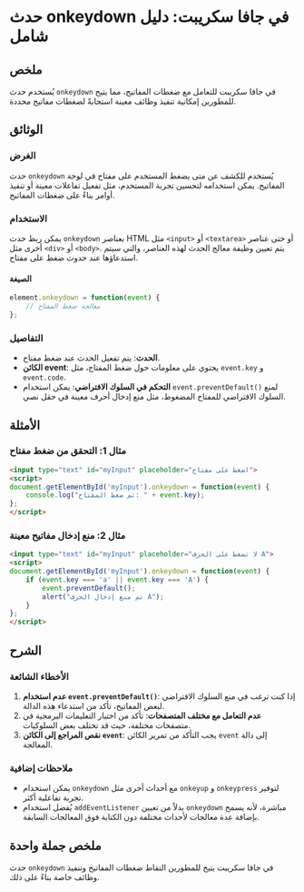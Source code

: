 <!--
Meta Description: # حدث onkeydown في جافا سكريبت: دليل شامل ## ملخص يُستخدم حدث `onkeydown` في جافا سكريبت للتعامل مع ضغطات المفاتيح، مما يتيح للمطورين إمكانية تنفيذ وظ...
Meta Keywords: event, onkeydown, على, مثل, ضغط
-->

# حدث onkeydown في جافا سكريبت: دليل شامل

## ملخص
يُستخدم حدث `onkeydown` في جافا سكريبت للتعامل مع ضغطات المفاتيح، مما يتيح للمطورين إمكانية تنفيذ وظائف معينة استجابةً لضغطات مفاتيح محددة.

## الوثائق
### الغرض
حدث `onkeydown` يُستخدم للكشف عن متى يضغط المستخدم على مفتاح في لوحة المفاتيح. يمكن استخدامه لتحسين تجربة المستخدم، مثل تفعيل تفاعلات معينة أو تنفيذ أوامر بناءً على ضغطات المفاتيح.

### الاستخدام
يمكن ربط حدث `onkeydown` بعناصر HTML مثل `<input>` أو `<textarea>` أو حتى عناصر أخرى مثل `<div>` أو `<body>`. يتم تعيين وظيفة معالج الحدث لهذه العناصر، والتي سيتم استدعاؤها عند حدوث ضغط على مفتاح.

#### الصيغة
```javascript
element.onkeydown = function(event) {
    // معالجة ضغط المفتاح
};
```

### التفاصيل
- **الحدث**: يتم تفعيل الحدث عند ضغط مفتاح.
- **الكائن event**: يحتوي على معلومات حول ضغط المفتاح، مثل `event.key` و `event.code`.
- **التحكم في السلوك الافتراضي**: يمكن استخدام `event.preventDefault()` لمنع السلوك الافتراضي للمفتاح المضغوط، مثل منع إدخال أحرف معينة في حقل نصي.

## الأمثلة
### مثال 1: التحقق من ضغط مفتاح
```html
<input type="text" id="myInput" placeholder="اضغط على مفتاح">
<script>
document.getElementById('myInput').onkeydown = function(event) {
    console.log("تم ضغط المفتاح: " + event.key);
};
</script>
```

### مثال 2: منع إدخال مفاتيح معينة
```html
<input type="text" id="myInput" placeholder="لا تضغط على الحرف A">
<script>
document.getElementById('myInput').onkeydown = function(event) {
    if (event.key === 'a' || event.key === 'A') {
        event.preventDefault();
        alert("تم منع إدخال الحرف A");
    }
};
</script>
```

## الشرح
### الأخطاء الشائعة
1. **عدم استخدام `event.preventDefault()`**: إذا كنت ترغب في منع السلوك الافتراضي لبعض المفاتيح، تأكد من استدعاء هذه الدالة.
2. **عدم التعامل مع مختلف المتصفحات**: تأكد من اختبار التعليمات البرمجية في متصفحات مختلفة، حيث قد تختلف بعض السلوكيات.
3. **نقص المراجع إلى الكائن `event`**: يجب التأكد من تمرير الكائن `event` إلى دالة المعالجة.

### ملاحظات إضافية
- يمكن استخدام `onkeydown` مع أحداث أخرى مثل `onkeyup` و `onkeypress` لتوفير تجربة تفاعلية أكثر.
- يُفضل استخدام `addEventListener` بدلاً من تعيين `onkeydown` مباشرة، لأنه يسمح بإضافة عدة معالجات لأحداث مختلفة دون الكتابة فوق المعالجات السابقة.

## ملخص جملة واحدة
حدث `onkeydown` في جافا سكريبت يتيح للمطورين التقاط ضغطات المفاتيح وتنفيذ وظائف خاصة بناءً على ذلك.